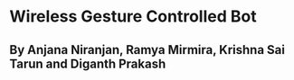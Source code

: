 # Wireless Gesture Controlled Bot
## By Anjana Niranjan, Ramya Mirmira, Krishna Sai Tarun and Diganth Prakash
